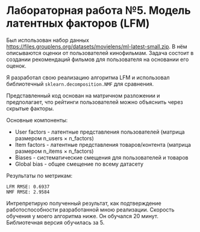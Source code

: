 # Лабораторная работа №5. Модель латентных факторов (LFM)

Был использован набор данных https://files.grouplens.org/datasets/movielens/ml-latest-small.zip. В нём описываются оценки от пользователей кинофильмам. Задача состоит в создании рекомендаций фильмов для пользователя на основании его оценок.

Я разработал свою реализацию алгоритма LFM и использовал библиотечный `sklearn.decomposition.NMF` для сравнения.

Представленный код основан на матричном разложении и предполагает, что рейтинги пользователей можно объяснить через скрытые факторы.

Основные компоненты:
- User factors - латентные представления пользователей (матрица размером n_users × n_factors)
- Item factors - латентные представления товаров/контента (матрица размером n_items × n_factors)
- Biases - систематические смещения для пользователей и товаров
- Global bias - общее смещение по всему датасету


Результаты по метрикам:
```
LFM RMSE: 0.6937
NMF RMSE: 2.9584
```

Интрепретирую полученный результат, как подтверждение работоспособности разработанной мною реализации. Скорость обучения у моего алгоритма ниже. Он обучался 20 минут. Библиотечная версия обучилась за 5.